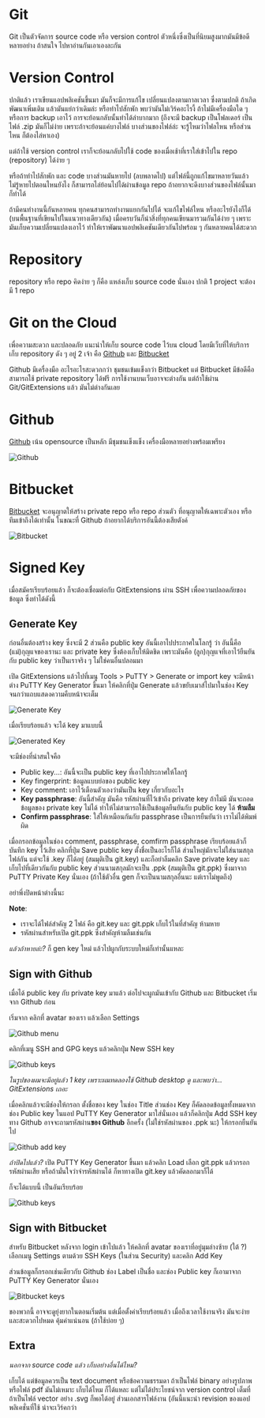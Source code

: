 # Git

Git เป็นตัวจัดการ source code หรือ version control ตัวหนึ่งซึ่งเป็นที่นิยมสูงมากมันมีข้อดีหลายอย่าง ถ้าสนใจ ไปหาอ่านกันเอาเองละกัน

# Version Control

ปกติแล้ว เราเขียนแอปพลิเคชันขึ้นมา มันก็จะมีการแก้ไข เปลี่ยนแปลงตามกาลเวลา ซึ่งตามปกติ ถ้าเกิดพัฒนาเพิ่มเติม แล้วมันแย่กว่าเดิมล่ะ หรือทำไปสักพัก พบว่ามันไม่เวิร์คอะไรงี้ 
ถ้าไม่มีเครื่องมือใด ๆ หรือการ backup เอาไว้ การจะย้อนกลับนั้นทำได้ลำบากมาก (ถึงจะมี backup เป็นโฟลเดอร์ เป็นไฟล์ .zip มันก็ไม่ง่าย 
เพราะถ้าจะย้อนแค่บางไฟล์ บางส่วนของไฟล์ล่ะ จะรู้ไหมว่าไฟลไหน หรือส่วนไหน ก็ต้องไล่หาเอง)

แต่ถ้าใช้ version control เราก็จะย้อนกลับไปใช้ code ของเมื่อเช้าที่เราใส่เข้าไปใน repo (repository) ได้ง่าย ๆ

หรือถ้าทำไปสักพัก และ code บางส่วนมันหายไป (ลบพลาดไป) แต่ไฟล์นี้ถูกแก้ไขมาหลายวันแล้ว ไม่รู้หายไปตอนไหนยังไง ก็สามารถไล่ย้อนไปได้ผ่านข้อมูล repo ถ้าอยากจะดึงบางส่วนของไฟล์นั้นมาก็ทำได้

ถ้ามีคนทำงานนี้กันหลายคน ทุกคนสามารถทำงานแยกกันไปได้ จะแก้ไขไฟล์ไหน หรืออะไรยังไงก็ได้ (บนพื้นฐานที่เขียนไปในแนวทางเดียวกัน) เมื่อครบวันก็นำสิ่งที่ทุกคนเขียนมารวมกันได้ง่าย ๆ เพราะมันเก็บความเปลี่ยนแปลงเอาไว้ ทำให้เราพัฒนาแอปพลิเคชันเดียวกันไปพร้อม ๆ กันหลายคนได้สะดวก

# Repository

repository หรือ repo คิดง่าย ๆ ก็คือ แหล่งเก็บ source code นั่นเอง ปกติ 1 project จะต้องมี 1 repo

# Git on the Cloud

เพื่อความสะดวก และปลอดภัย แนะนำให้เก็บ source code ไว้บน cloud โดยมีเว็บที่ให้บริการเก็บ repository ดัง ๆ อยู่ 2 เจ้า คือ 
[Github](https://github.com/) และ [Bitbucket](https://Bitbucket.org/)

Github มีเครื่องมือ อะไรอะไรสะดวกกว่า ชุมชนเข้มแข็งกว่า Bitbucket แต่ Bitbucket มีข้อดีคือ สามารถใช้ private repository ได้ฟรี การใช้งานบนเว็บอาจจะต่างกัน 
แต่ถ้าใช้ผ่าน Git/GitExtensions แล้ว มันไม่ต่างกันเลย

# Github

[Github](https://github.com/) เน้น opensource เป็นหลัก มีชุมชนเข็งแข็ง เครื่องมือหลายอย่างพร้อมเพรียง

![Github](images/gh/gh-register.png)

# Bitbucket

[Bitbucket](https://Bitbucket.org/) จะอนุญาตให้สร้าง private repo หรือ repo ส่วนตัว ที่อนุญาตให้เฉพาะตัวเอง หรือทีมเข้าถึงได้เท่านั้น 
ในขณะที่ Github ถ้าอยากได้บริการอันนี้ต้องเสียตังค์

![Bitbucket](images/gh/bb-register.png)

# Signed Key

เมื่อสมัครเรียบร้อยแล้ว ก็จะต้องเชื่อมต่อกับ GitExtensions ผ่าน SSH เพื่อความปลอดภัยของข้อมูล ซึ่งทำได้ดังนี้

## Generate Key

ก่อนอื่นต้องสร้าง key ซึ่งจะมี 2 ส่วนคือ public key อันนี้เอาไปประกาศในโลกรู้ ว่า อันนี้คือ (แม่)กุญแจของเรานะ และ private key ซึ่งต้องเก็บให้มิดชิด เพราะมันคือ (ลูก)กุญแจที่เอาไว้ยืนยันกับ public key ว่าเป็นเราจริง ๆ ไม่ใช่คนอื่นปลอมมา

เปิด GitExtensions แล้วไปที่เมนู Tools > PuTTY > Generate or import key จะมีหน้าต่าง PuTTY Key Generator ขึ้นมา ให้คลิกที่ปุ่ม Generate แล้วขยับเมาส์ไปมาในช่อง Key 
จนกว่าแถบแสดงความคืบหน้าจะเต็ม

![Generate Key](images/gh/gen-key.png)

เมื่อเรียบร้อยแล้ว จะได้ key มาแบบนี้

![Generated Key](images/gh/key.png)

จะมีช่องที่น่าสนใจคือ

- Public key...: อันนี้จะเป็น public key ที่เอาไปประกาศให้โลกรู้
- Key fingerprint: ข้อมูลแบบย่อของ public key
- Key comment: เอาไว้เตือนตัวเองว่ามันเป็น key เกี่ยวกับอะไร
- **Key passphrase**: อันนี้สำคัญ มันคือ รหัสผ่านที่ไว้เข้าถึง private key ถ้าไม่มี มันจะถอดข้อมูลของ private key ไม่ได้ ทำให้ไม่สามารถใช้เป็นข้อมูลยืนยันกับ public key ได้ **ห้ามลืม**
- **Confirm passphrase**: ใส่ให้เหมือนกันกับ passphrase เป็นการยืนยันว่า เราไม่ได้พิมพ์ผิด

เมื่อกรอกข้อมูลในช่อง comment, passphrase, comfirm passphrase เรียบร้อยแล้วก็บันทึก key ไว้เสีย คลิกที่ปุ่ม Save public key ตั้งชื่อเป็นอะไรก็ได้ ส่วนใหญ่มักจะไม่ใส่นามสกุลไฟล์กัน แต่จะใช้ .key ก็ได้อยู่ (สมมุติเป็น git.key) และก็อย่าลืมคลิก Save private key และเก็บไปที่เดียวกันกับ public key ส่วนนามสกุลมักจะเป็น .ppk (สมมุติเป็น git.ppk) ซึ่งมาจาก PuTTY Private Key นั่นเอง (ถ้าใช้ตัวอื่น gen ก็จะเป็นนามสกุลอื่นนะ แต่เราไม่พูดถึง)

อย่าพึ่งปิดหน้าต่างนี้นะ

**Note**:

- เราจะได้ไฟล์สำคัญ 2 ไฟล์ คือ git.key และ git.ppk เก็บไว้ในที่สำคัญ ห้ามหาย
- รหัสผ่านสำหรับเปิด git.ppk ซึ่งสำคัญห้ามลืมเช่นกัน

*แล้วถ้าหายล่ะ?* ก็ gen key ใหม่ แล้วไปผูกกับระบบใหม่ก็เท่านั้นแหละ

## Sign with Github

เมื่อได้ public key กับ private key มาแล้ว ต่อไปจะผูกมันเข้ากับ Github และ Bitbucket เริ่มจาก Github ก่อน

เริ่มจาก คลิกที่ avatar ของเรา แล้วเลือก Settings

![Github menu](images/gh/gh-menu.png)

คลิกที่เมนู SSH and GPG keys แล้วคลิกปุ่ม New SSH key 

![Github keys](images/gh/gh-keys.png)

*ในรูปของผมจะมีอยู่แล้ว 1 key เพราะผมทดลองใช้ Github desktop ดู และพบว่า... GitExtensions เถอะ*

เมื่อคลิกแล้วจะมีช่องให้กรอก ตั้งชื่อของ key ในช่อง Title ส่วนช่อง Key ก็คัดลอดข้อมูลทั้งหมดจากช่อง Public key ในแอป PuTTY Key Generator มาใส่นั่นเอง 
แล้วก็คลิกปุ่ม Add SSH key ทาง Github อาจจะถามรหัสผ่าน**ของ Github** อีกครั้ง (ไม่ใช่รหัสผ่านของ .ppk นะ) ให้กรอกยืนยันไป

![Github add key](images/gh/gh-add-key.png)

*ถ้าปิดไปแล้ว?* เปิด PuTTY Key Generator ขึ้นมา แล้วคลิก Load เลือก git.ppk แล้วกรอกรหัสผ่านเสีย หรือถ้ามั่นใจว่าจำรหัสผ่านได้ ก็หาทางเปิด git.key แล้วคัดลอกมาก็ได้

ก็จะได้แบบนี้ เป็นอันเรียบร้อย

![Github keys](images/gh/gh-ssh.png)

## Sign with Bitbucket

สำหรับ Bitbucket หลังจาก login เข้าไปแล้ว ให้คลิกที่ avatar ของเราที่อยู่มุมล่างซ้าย (ใต้ ?) เลือกเมนู Settings ตามด้วย SSH Keys (ในส่วน Security) และคลิก Add Key 

ส่วนข้อมูลก็กรอกเช่นเดียวกับ Github ช่อง Label เป็นชื่อ และช่อง Public key ก็เอามาจาก PuTTY Key Generator นั่นเอง

![Bitbucket keys](images/gh/bb-key.png)

ของพวกนี้ อาจจะดูยุ่งยากในตอนเริ่มต้น แต่เมื่อตั้งค่าเรียบร้อยแล้ว เมื่อถึงเวลาใช้งานจริง มันจะง่าย และสะดวกไปหมด คุ้มค่าแน่นอน (ถ้าใช้บ่อย ๆ)

## Extra

*นอกจาก source code แล้ว เก็บอย่างอื่นได้ไหม?*

เก็บได้ แต่ข้อมูลควรเป็น text document หรือข้อความธรรมดา ถ้าเป็นไฟล์ binary อย่างรูปภาพ หรือไฟล์ pdf มันไม่เหมาะ เก็บได้ไหม ก็ได้แหละ แต่ไม่ได้ประโยชน์จาก version control เต็มที่ ถ้าเป็นไฟล์ vector อย่าง .svg ก็พอได้อยู่ ส่วนเอกสารไฟล์งาน (อันนี้แนะนำ revision ของแอปพลิเคชั่นที่ใช้ น่าจะเวิร์คกว่า